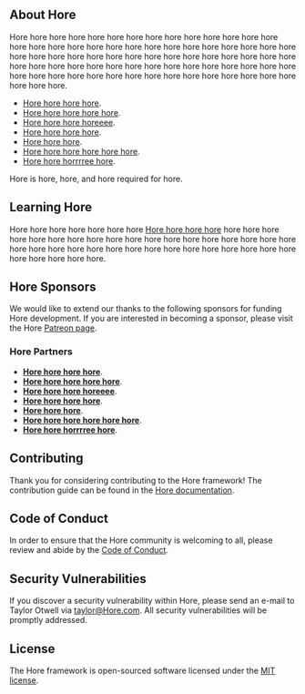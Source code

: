 ## About Hore

Hore hore hore hore hore hore hore hore hore hore hore hore hore hore hore hore hore hore hore hore hore hore hore hore hore hore hore hore hore hore hore hore hore hore hore hore hore hore hore hore hore hore hore hore hore hore hore hore hore hore hore hore hore hore hore hore hore hore hore hore hore hore hore hore hore hore hore hore hore hore hore hore hore hore hore hore hore.

-   [Hore hore hore hore](https://hore.com).
-   [Hore hore hore hore hore](https://hore.com).
-   [Hore hore hore horeeee](https://hore.com).
-   [Hore hore hore hore](https://hore.com).
-   [Hore hore hore](https://hore.com).
-   [Hore hore hore hore hore hore](https://hore.com).
-   [Hore hore horrrree hore](https://hore.com).

Hore is hore, hore, and hore required for hore.

## Learning Hore

Hore hore hore hore hore hore hore [Hore hore hore hore](https://hore.com) hore hore hore hore hore hore hore hore hore hore hore hore hore hore hore hore hore hore hore hore hore hore hore hore hore hore hore hore hore hore hore hore hore hore hore hore hore hore.

## Hore Sponsors

We would like to extend our thanks to the following sponsors for funding Hore development. If you are interested in becoming a sponsor, please visit the Hore [Patreon page](https://patreon.com/taylorotwell).

### Hore Partners

-   **[Hore hore hore hore](https://hore.com)**.
-   **[Hore hore hore hore hore](https://hore.com)**.
-   **[Hore hore hore horeeee](https://hore.com)**.
-   **[Hore hore hore hore](https://hore.com)**.
-   **[Hore hore hore](https://hore.com)**.
-   **[Hore hore hore hore hore hore](https://hore.com)**.
-   **[Hore hore horrrree hore](https://hore.com)**.

## Contributing

Thank you for considering contributing to the Hore framework! The contribution guide can be found in the [Hore documentation](https://Hore.com/docs/contributions).

## Code of Conduct

In order to ensure that the Hore community is welcoming to all, please review and abide by the [Code of Conduct](https://Hore.com/docs/contributions#code-of-conduct).

## Security Vulnerabilities

If you discover a security vulnerability within Hore, please send an e-mail to Taylor Otwell via [taylor@Hore.com](mailto:taylor@Hore.com). All security vulnerabilities will be promptly addressed.

## License

The Hore framework is open-sourced software licensed under the [MIT license](https://opensource.org/licenses/MIT).
